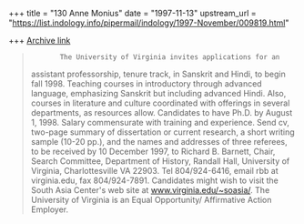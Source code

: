 +++
title = "130 Anne Monius"
date = "1997-11-13"
upstream_url = "https://list.indology.info/pipermail/indology/1997-November/009819.html"

+++
[Archive link](https://list.indology.info/pipermail/indology/1997-November/009819.html)

>            The University of Virginia invites applications for an
>assistant professorship, tenure track, in Sanskrit and Hindi, to begin fall
>1998.  Teaching courses in introductory through advanced language,
>emphasizing Sanskrit but including advanced Hindi.  Also, courses in
>literature and culture coordinated with offerings in several departments,
>as resources allow.  Candidates to have Ph.D. by August 1, 1998.  Salary
>commensurate with training and experience.
>        Send cv, two-page summary of dissertation or current research, a
>short writing sample (10-20 pp.), and the names and addresses of three
>referees, to be received by 10 December 1997, to Richard B. Barnett, Chair,
>Search Committee, Department of History, Randall Hall, University of
>Virginia, Charlottesville VA 22903.  Tel 804/924-6416, email
>rbb at virginia.edu,  fax 804/924-7891.  Candidates might wish to visit the
>South Asia Center's web site at www.virginia.edu/~soasia/.
>        The University of Virginia is an Equal Opportunity/ Affirmative
>Action Employer.



